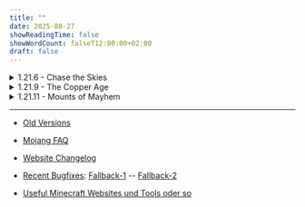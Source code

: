 ```yaml
---
title: ""
date: 2025-08-27
showReadingTime: false
showWordCount: falseT12:00:00+02:00
draft: false
---
```


<div class="countdown-container">
    <p id="demo"></p>
</div>

<script>
    var countDownDate = new Date("Oct 25, 2025 12:00:00").getTime();
    var x = setInterval(function() {
      var now = new Date().getTime();
      var distance = countDownDate - now;

      var days = Math.floor(distance / (1000 * 60 * 60 * 24));
      var hours = Math.floor((distance % (1000 * 60 * 60 * 24)) / (1000 * 60 * 60));
      var minutes = Math.floor((distance % (1000 * 60 * 60)) / (1000 * 60));
      var seconds = Math.floor((distance % (1000 * 60)) / 1000);

      document.getElementById("demo").innerHTML = days + "d " + hours + "h "
      + minutes + "m " + seconds + "s ";
      if (distance < 0) {
        clearInterval(x);
        document.getElementById("demo").innerHTML = "EXPIRED";
      }
    }, 1000);
</script>

<!-- 
# [-> All Official Teasers <-](/vinc-custom-changelog.github.io/changelog/live_teasers/) 
-->

<details class="details-inhaltsverzeichnis">
  <summary>1.21.6 - Chase the Skies</summary>

###   1.21.6 -- ~[Custom](/vinc-custom-changelog.github.io/changelog/1.21.6/1.21.9)~ - [Official](https://www.minecraft.net/de-de/article/minecraft-java-edition-1-21-6)

Snapshots
- 25w15a -- [Custom](/vinc-custom-changelog.github.io/changelog/1.21.6/25w15a/) - [Official](https://www.minecraft.net/en-us/article/minecraft-snapshot-25w15a)
- 25w16a -- [Custom](/vinc-custom-changelog.github.io/changelog/1.21.6/25w16a/) - [Official](https://www.minecraft.net/en-us/article/minecraft-snapshot-25w16a)
- 25w17a -- [Custom](/vinc-custom-changelog.github.io/changelog/1.21.6/25w17a/) - [Official](https://www.minecraft.net/en-us/article/minecraft-snapshot-25w17a)
- 25w18a -- [Custom](/vinc-custom-changelog.github.io/changelog/1.21.6/25w18a/) - [Official](https://www.minecraft.net/en-us/article/minecraft-snapshot-25w18a)
- 25w19a -- [Custom](/vinc-custom-changelog.github.io/changelog/1.21.6/25w19a/) - [Official](https://www.minecraft.net/en-us/article/minecraft-snapshot-25w19a)
- 25w20a -- [Custom](/vinc-custom-changelog.github.io/changelog/1.21.6/25w20a/) - [Official](https://www.minecraft.net/en-us/article/minecraft-snapshot-25w20a)
- 25w21a -- [Custom](/vinc-custom-changelog.github.io/changelog/1.21.6/25w21a/) - [Official](https://www.minecraft.net/en-us/article/minecraft-snapshot-25w21a)
- 25w37a -- [Custom](/vinc-custom-changelog.github.io/changelog/25w37a/25w37a/) - [Official](https://www.minecraft.net/en-us/article/minecraft-snapshot-25w37a)
- 25w41a -- [Custom](/vinc-custom-changelog.github.io/changelog/25w41a/25w41a/) - [Official](https://www.minecraft.net/en-us/article/minecraft-snapshot-25w41a)
- 25w41a -- [Custom](/vinc-custom-changelog.github.io/changelog/25w41a/25w41a/) - [Official](https://www.minecraft.net/en-us/article/minecraft-snapshot-25w41a)
- 25w41a -- [Custom](/vinc-custom-changelog.github.io/changelog/25w41a/25w41a/) - [Official](https://www.minecraft.net/en-us/article/minecraft-snapshot-25w41a)
- 25w42a -- [Custom](/vinc-custom-changelog.github.io/changelog/25w42a/25w42a/) - [Official](https://www.minecraft.net/en-us/article/minecraft-snapshot-25w42a)

Pre Releases
- Pre-1 -- [Custom](/vinc-custom-changelog.github.io/changelog/1.21.6/pre-1/) - [Offcial](https://www.minecraft.net/en-us/article/minecraft-1-21-6-pre-release-1)

</details>

<details class="details-inhaltsverzeichnis">
  <summary>1.21.9 - The Copper Age</summary>

###   1.21.9 -- [Custom](/vinc-custom-changelog.github.io/changelog/1.21.9/1.21.9) - [Official](https://www.minecraft.net/de-de/article/minecraft-java-edition-1-21-9)

Snapshots
- 25w31a -- [Custom](/vinc-custom-changelog.github.io/changelog/1.21.9/25w31a/) - [Official](https://www.minecraft.net/en-us/article/minecraft-snapshot-25w31a)
- 25w32a -- [Custom](/vinc-custom-changelog.github.io/changelog/1.21.9/25w32a/) - [Official](https://www.minecraft.net/en-us/article/minecraft-snapshot-25w32a)
- 25w33a -- [Custom](/vinc-custom-changelog.github.io/changelog/1.21.9/25w33a/) - [Official](https://www.minecraft.net/en-us/article/minecraft-snapshot-25w33a)
- 25w34a -- [Custom](/vinc-custom-changelog.github.io/changelog/1.21.9/25w34a/) - [Official](https://www.minecraft.net/en-us/article/minecraft-snapshot-25w34a)
- 25w35a -- [Custom](/vinc-custom-changelog.github.io/changelog/1.21.9/25w35a/) - [Official](https://www.minecraft.net/en-us/article/minecraft-snapshot-25w35a)
- 25w36a -- [Custom](/vinc-custom-changelog.github.io/changelog/1.21.9/25w36b/) - [Official](https://www.minecraft.net/en-us/article/minecraft-snapshot-25w36a)
- 25w36b -- [Custom](/vinc-custom-changelog.github.io/changelog/1.21.9/25w36b/) - [Official](https://www.minecraft.net/en-us/article/minecraft-snapshot-25w37a)
- 25w37a -- [Custom](/vinc-custom-changelog.github.io/changelog/1.21.9/25w37a/) - [Official](https://www.minecraft.net/en-us/article/minecraft-snapshot-25w38a)

Pre Release
- Pre-1 -- [Custom](/vinc-custom-changelog.github.io/changelog/1.21.9/1.21.9-pre1/) - [Official](https://www.minecraft.net/en-us/article/minecraft-1-21-9-pre-release-1)
- Pre-2 -- [Custom](/vinc-custom-changelog.github.io/changelog/1.21.9/1.21.9-pre2/) - [Official](https://www.minecraft.net/en-us/article/minecraft-1-21-9-pre-release-2)
- Pre-3 -- [Custom](/vinc-custom-changelog.github.io/changelog/1.21.9/1.21.9-pre3/) - [Official](https://www.minecraft.net/en-us/article/minecraft-1-21-9-pre-release-3)
- Pre-4 -- [Custom](/vinc-custom-changelog.github.io/changelog/1.21.9/1.21.9-pre4/) - [Official](https://www.minecraft.net/en-us/article/minecraft-1-21-9-pre-release-4)


Release Candidate
- 1.21.9-rc1 -- [Custom](/vinc-custom-changelog.github.io/changelog/1.21.9/1.21.9-rc1/) - [Official](https://www.minecraft.net/en-us/article/minecraft-1-21-9-release-candidate-1)
</details>


<details class="details-inhaltsverzeichnis">
  <summary>1.21.11 - Mounts of Mayhem</summary>

###   1.21.11 -- [Custom](/vinc-custom-changelog.github.io/changelog/1.21.11/release) - [Official](https://www.minecraft.net/de-de/article/minecraft-java-edition-1-21-10)

Snapshots
- 25w41a -- [Custom](/vinc-custom-changelog.github.io/changelog/1.21.11/25w41a/) - [Official](https://www.minecraft.net/en-us/article/minecraft-snapshot-25w41a)
- 25w42a -- [Custom](/vinc-custom-changelog.github.io/changelog/1.21.11/25w42a/) - [Official](https://www.minecraft.net/en-us/article/minecraft-snapshot-25w42a)
- 25w43a -- [Custom](/vinc-custom-changelog.github.io/changelog/1.21.11/25w43a/) - [Official](https://www.minecraft.net/en-us/article/minecraft-snapshot-25w43a)

</details>


--- 

- [Old Versions](/vinc-custom-changelog.github.io/old_versions/)


- [Mojang FAQ](/vinc-custom-changelog.github.io/changelog/Mojang-FAQ/)


- [Website Changelog](/vinc-custom-changelog.github.io/changelog/website-changelog/)


- [Recent Bugfixes](https://mojira-viewer.jacobsjo.eu/browse/MC-301891?jql=project%20%3D%20MC%20AND%20resolution%20%3D%20Fixed%20AND%20%22fixVersion%22%20%3D%20earliestUnreleasedVersion()%20ORDER%20BY%20created%20DESC): [Fallback-1](https://mojira-viewer.jacobsjo.eu/browse/MC-301891?jql=project+=+MC+AND+resolution+=+Fixed+AND+%22fixVersion%22+=+earliestUnreleasedVersion()+AND+%22affectedVersion%22+=+latestReleasedVersion()+ORDER+BY+resolved+DESC) -- [Fallback-2](https://mojira.dev/?confirmation=Confirmed&project=MC&resolution=Fixed&sort=Resolved&status=Resolved)


- [Useful Minecraft Websites und Tools oder so](/vinc-custom-changelog.github.io/changelog/useful_minecraft_sites/)
